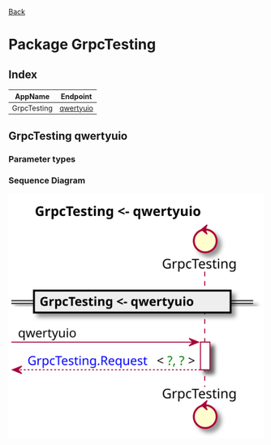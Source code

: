 
[Back](../README.md)
# Package GrpcTesting

## Index
| AppName | Endpoint |
| - | - | 
| GrpcTesting | [qwertyuio](#GrpcTesting%20qwertyuio) |]


## GrpcTesting qwertyuio

### Parameter types

### Sequence Diagram
![alt text](GrpcTestingqwertyuio.svg)


